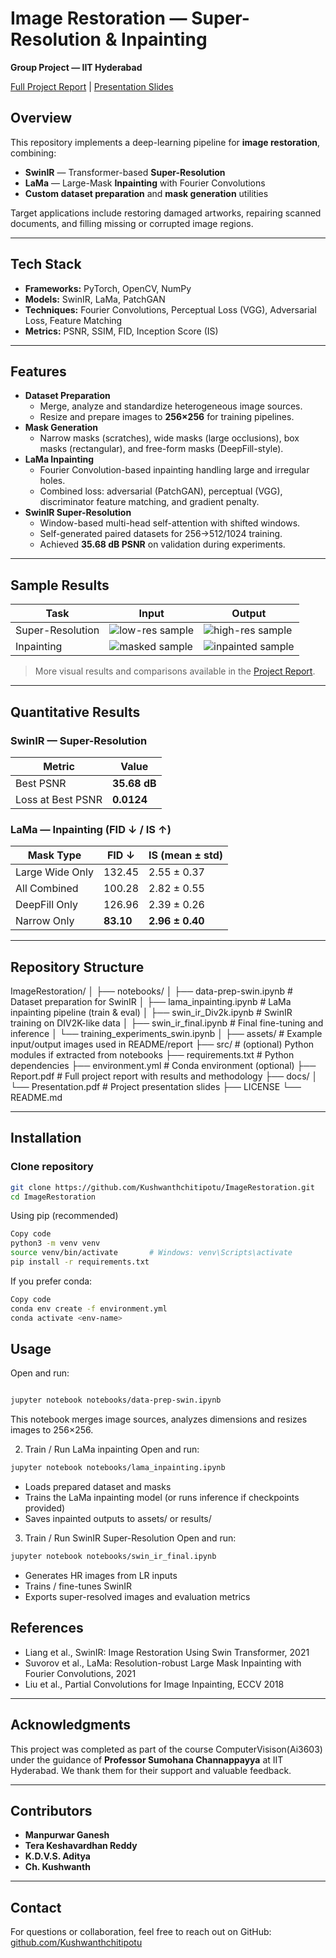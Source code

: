 # Image Restoration — Super-Resolution & Inpainting
**Group Project — IIT Hyderabad**

 [Full Project Report](Report.pdf) |  [Presentation Slides](docs/Presentation.pdf)


## Overview
This repository implements a deep-learning pipeline for **image restoration**, combining:

- **SwinIR** — Transformer-based **Super-Resolution**  
- **LaMa** — Large-Mask **Inpainting** with Fourier Convolutions  
- **Custom dataset preparation** and **mask generation** utilities

Target applications include restoring damaged artworks, repairing scanned documents, and filling missing or corrupted image regions.

---

## Tech Stack
- **Frameworks:** PyTorch, OpenCV, NumPy  
- **Models:** SwinIR, LaMa, PatchGAN  
- **Techniques:** Fourier Convolutions, Perceptual Loss (VGG), Adversarial Loss, Feature Matching  
- **Metrics:** PSNR, SSIM, FID, Inception Score (IS)

---

##  Features
- **Dataset Preparation**
  - Merge, analyze and standardize heterogeneous image sources.
  - Resize and prepare images to **256×256** for training pipelines.
- **Mask Generation**
  - Narrow masks (scratches), wide masks (large occlusions), box masks (rectangular), and free-form masks (DeepFill-style).
- **LaMa Inpainting**
  - Fourier Convolution-based inpainting handling large and irregular holes.
  - Combined loss: adversarial (PatchGAN), perceptual (VGG), discriminator feature matching, and gradient penalty.
- **SwinIR Super-Resolution**
  - Window-based multi-head self-attention with shifted windows.
  - Self-generated paired datasets for 256→512/1024 training.
  - Achieved **35.68 dB PSNR** on validation during experiments.

---

##  Sample Results

| Task | Input | Output |
|------|-------|--------|
| Super-Resolution | ![low-res sample](assets/lowres.png) | ![high-res sample](assets/highres.png) |
| Inpainting | ![masked sample](assets/masked.png) | ![inpainted sample](assets/inpainted.png) |

> More visual results and comparisons available in the [Project Report](Report.pdf).

---

##  Quantitative Results

### SwinIR — Super-Resolution
| Metric | Value |
|--------|-------|
| Best PSNR | **35.68 dB** |
| Loss at Best PSNR | **0.0124** |

### LaMa — Inpainting (FID ↓ / IS ↑)
| Mask Type       | FID ↓  | IS (mean ± std) |
|-----------------|--------|-----------------|
| Large Wide Only | 132.45 | 2.55 ± 0.37     |
| All Combined    | 100.28 | 2.82 ± 0.55     |
| DeepFill Only   | 126.96 | 2.39 ± 0.26     |
| Narrow Only     | **83.10**  | **2.96 ± 0.40**  |

---

##  Repository Structure

ImageRestoration/
│
├── notebooks/
│ ├── data-prep-swin.ipynb # Dataset preparation for SwinIR
│ ├── lama_inpainting.ipynb # LaMa inpainting pipeline (train & eval)
│ ├── swin_ir_Div2k.ipynb # SwinIR training on DIV2K-like data
│ ├── swin_ir_final.ipynb # Final fine-tuning and inference
│ └── training_experiments_swin.ipynb
│
├── assets/ # Example input/output images used in README/report
├── src/ # (optional) Python modules if extracted from notebooks
├── requirements.txt # Python dependencies
├── environment.yml # Conda environment (optional)
├── Report.pdf # Full project report with results and methodology
├── docs/
│ └── Presentation.pdf # Project presentation slides
├── LICENSE
└── README.md


---

##  Installation

### Clone repository
```bash
git clone https://github.com/Kushwanthchitipotu/ImageRestoration.git
cd ImageRestoration
```

Using pip (recommended)
```bash
Copy code
python3 -m venv venv
source venv/bin/activate       # Windows: venv\Scripts\activate
pip install -r requirements.txt
```

If you prefer conda:

```bash
Copy code
conda env create -f environment.yml
conda activate <env-name>
```

## Usage
Open and run:

```bash

jupyter notebook notebooks/data-prep-swin.ipynb
```
This notebook merges image sources, analyzes dimensions and resizes images to 256×256.

2) Train / Run LaMa inpainting
Open and run:

```bash
jupyter notebook notebooks/lama_inpainting.ipynb
```
- Loads prepared dataset and masks
- Trains the LaMa inpainting model (or runs inference if checkpoints provided)
- Saves inpainted outputs to assets/ or results/

3) Train / Run SwinIR Super-Resolution
Open and run:

```bash
jupyter notebook notebooks/swin_ir_final.ipynb
```
- Generates HR images from LR inputs
- Trains / fine-tunes SwinIR
- Exports super-resolved images and evaluation metrics



## References
- Liang et al., SwinIR: Image Restoration Using Swin Transformer, 2021
- Suvorov et al., LaMa: Resolution-robust Large Mask Inpainting with Fourier Convolutions, 2021
- Liu et al., Partial Convolutions for Image Inpainting, ECCV 2018

---

## Acknowledgments

This project was completed as part of the course ComputerVisison(Ai3603) under the guidance of **Professor Sumohana Channappayya** at IIT Hyderabad. We thank them for their support and valuable feedback.

---

## Contributors
- **Manpurwar Ganesh** 
- **Tera Keshavardhan Reddy**   
- **K.D.V.S. Aditya**  
- **Ch. Kushwanth** 

---

## Contact

For questions or collaboration, feel free to reach out on GitHub:  
[github.com/Kushwanthchitipotu](https://github.com/Kushwanthchitipotu)

